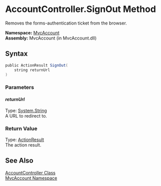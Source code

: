 AccountController.SignOut Method
================================
Removes the forms-authentication ticket from the browser.

**Namespace:** [MvcAccount][1]  
**Assembly:** MvcAccount (in MvcAccount.dll)

Syntax
------

```csharp
public ActionResult SignOut(
	string returnUrl
)
```

### Parameters

#### *returnUrl*
Type: [System.String][2]  
A URL to redirect to.

### Return Value
Type: [ActionResult][3]  
The action result.

See Also
--------
[AccountController Class][4]  
[MvcAccount Namespace][1]  

[1]: ../README.md
[2]: http://msdn2.microsoft.com/en-us/library/s1wwdcbf
[3]: http://msdn2.microsoft.com/en-us/library/dd493064
[4]: README.md